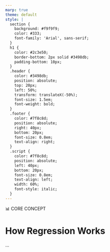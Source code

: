 ```yaml
---
marp: true
theme: default
style: |
  section {
    background: #f9f9f9;
    color: #333;
    font-family: 'Arial', sans-serif;
  }
  h1 {
    color: #2c3e50;
    border-bottom: 2px solid #3498db;
    padding-bottom: 10px;
  }
  .header {
    color: #3498db;
    position: absolute;
    top: 20px;
    left: 50%;
    transform: translateX(-50%);
    font-size: 1.5em;
    font-weight: bold;
  }
  .footer {
    color: #7f8c8d;
    position: absolute;
    right: 40px;
    bottom: 20px;
    font-size: 0.8em;
    text-align: right;
  }
  .script {
    color: #7f8c8d;
    position: absolute;
    left: 40px;
    bottom: 20px;
    font-size: 0.8em;
    text-align: left;
    width: 60%;
    font-style: italic;
  }
---
```


<!-- _class: header -->
📊 CORE CONCEPT  

# How Regression Works  
...
